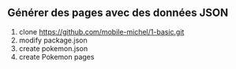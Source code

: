 ## Générer des pages avec des données JSON
1. clone https://github.com/mobile-michel/1-basic.git
2. modify package.json
3. create pokemon.json
4. create Pokemon pages